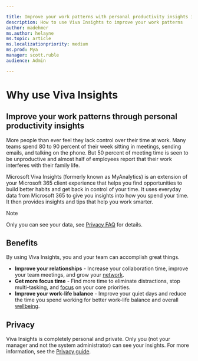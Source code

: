 ```yaml
---

title: Improve your work patterns with personal productivity insights in MyAnalytics
description: How to use Viva Insights to improve your work patterns
author: madehmer
ms.author: helayne
ms.topic: article
ms.localizationpriority: medium 
ms.prod: Mya
manager: scott.ruble
audience: Admin

---
```


# Why use Viva Insights

## Improve your work patterns through personal productivity insights

More people than ever feel they lack control over their time at work. Many teams spend 80 to 90 percent of their week sitting in meetings, sending emails, and talking on the phone. But 50 percent of meeting time is seen to be unproductive and almost half of employees report that their work interferes with their family life.

Microsoft Viva Insights (formerly known as MyAnalytics) is an extension of your Microsoft 365 client experience that helps you find opportunities to build better habits and get back in control of your time. It uses everyday data from Microsoft 365 to give you insights into how you spend your time. It then provides insights and tips that help you work smarter.

>[!Note]
>Only you can see your data, see [Privacy FAQ](mya-faq.md#privacy) for details.

## Benefits

By using Viva Insights, you and your team can accomplish great things.

* **Improve your relationships** - Increase your collaboration time, improve your team meetings, and grow your [network](../use/network.md).
* **Get more focus time** - Find more time to eliminate distractions, stop multi-tasking, and [focus](../use/focus.md) on your core priorities.
* **Improve your work-life balance** - Improve your quiet days and reduce the time you spend working for better work-life balance and overall [wellbeing](../use/wellbeing.md).

## Privacy

Viva Insights is completely personal and private. Only you (not your manager and not the system administrator) can see your insights. For more information, see the [Privacy guide](../overview/privacy-guide-users.md).
